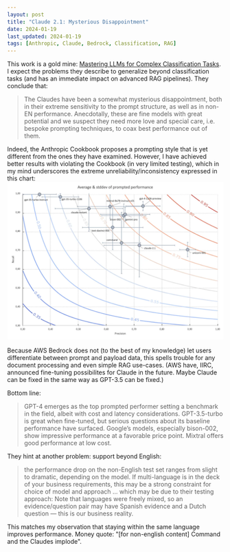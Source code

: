 ```yaml
---
layout: post
title: "Claude 2.1: Mysterious Disappointment"
date: 2024-01-19
last_updated: 2024-01-19
tags: [Anthropic, Claude, Bedrock, Classification, RAG]
---
```


This work is a gold mine: [Mastering LLMs for Complex Classification Tasks](https://medium.com/@olaf.lenzmann/mastering-llms-for-complex-classification-tasks-64f0bda2edf3). I expect the problems they describe to generalize beyond classification tasks (and has an immediate impact on advanced RAG pipelines). They conclude that:
> The Claudes have been a somewhat mysterious disappointment, both in their extreme sensitivity to the prompt structure, as well as in non-EN performance. Anecdotally, these are fine models with great potential and we suspect they need more love and special care, i.e. bespoke prompting techniques, to coax best performance out of them.

Indeed, the Anthropic Cookbook proposes a prompting style that is yet different from the ones they have examined. However, I have achieved better results with violating the Cookbook (in very limited testing), which in my mind underscores the extreme unreliability/inconsistency expressed in this chart: \
![Chart #1](assets/img/claude21-disappointment.png)

Because AWS Bedrock does not (to the best of my knowledge) let users differentiate between prompt and payload data, this spells trouble for any document processing and even simple RAG use-cases.
(AWS have, IIRC, announced fine-tuning possibilites for Claude in the future. Maybe Claude can be fixed in the same way as GPT-3.5 can be fixed.)
 
Bottom line:
> GPT-4 emerges as the top prompted performer setting a benchmark in the field, albeit with cost and latency considerations. GPT-3.5-turbo is great when fine-tuned, but serious questions about its baseline performance have surfaced. Google’s models, especially bison-002, show impressive performance at a favorable price point. Mixtral offers good performance at low cost.

They hint at another problem: support beyond English:
> the performance drop on the non-English test set ranges from slight to dramatic, depending on the model. If multi-language is in the deck of your business requirements, this may be a strong constraint for choice of model and approach
... which may be due to their testing approach:
> Note that languages were freely mixed, so an evidence/question pair may have Spanish evidence and a Dutch question — this is our business reality.

This matches my observation that staying within the same language improves performance. Money quote: "[for non-english content] Command and the Claudes implode".